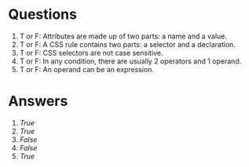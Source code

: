 # Questions
1. T or F:  Attributes are made up of two parts: a name and a value.
2. T or F:  A CSS rule contains two parts: a selector and a declaration.
3. T or F:  CSS selectors are not case sensitive.
4. T or F:  In any condition, there are usually 2 operators and 1 operand.
5. T or F:  An operand can be an expression.









# Answers
1.  *True*
2.  *True*
3.  *False*
4.  *False*
5.  *True*
